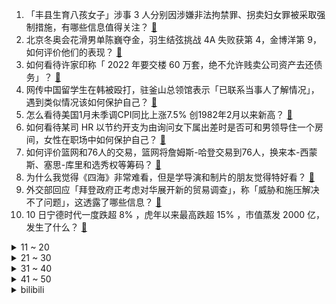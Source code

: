 1. 「丰县生育八孩女子」涉事 3 人分别因涉嫌非法拘禁罪、拐卖妇女罪被采取强制措施，有哪些信息值得关注？ [:link:](https://www.zhihu.com/question/515815127)
2. 北京冬奥会花滑男单陈巍夺金，羽生结弦挑战 4A 失败获第 4，金博洋第 9，如何评价他们的表现？ [:link:](https://www.zhihu.com/question/515709985)
3. 如何看待许家印称「 2022 年要交楼 60 万套，绝不允许贱卖公司资产去还债务」？ [:link:](https://www.zhihu.com/question/515599568)
4. 网传中国留学生在韩被殴打，驻釜山总领馆表示「已联系当事人了解情况」，遇到类似情况该如何保护自己？ [:link:](https://www.zhihu.com/question/515797504)
5. 怎么看待美国1月未季调CPI同比上涨7.5% 创1982年2月以来新高？ [:link:](https://www.zhihu.com/question/515833486)
6. 如何看待某司 HR 以节约开支为由询问女下属出差时是否可和男领导住一个房间，女性在职场中如何保护自己？ [:link:](https://www.zhihu.com/question/515729861)
7. 如何评价篮网和76人的交易，篮网将詹姆斯-哈登交易到76人，换来本-西蒙斯、塞思-库里和选秀权等筹码？ [:link:](https://www.zhihu.com/question/515893485)
8. 为什么我觉得《四海》非常难看，但是学导演和制片的朋友觉得特好看？ [:link:](https://www.zhihu.com/question/514697708)
9. 外交部回应「拜登政府正考虑对华展开新的贸易调查」，称「威胁和施压解决不了问题」，这透露了哪些信息？ [:link:](https://www.zhihu.com/question/515776309)
10. 10 日宁德时代一度跌超 8% ，虎年以来最高跌超 15% ，市值蒸发 2000 亿，发生了什么？ [:link:](https://www.zhihu.com/question/515767638)
<details>
<summary>11 ~ 20</summary>

11. 2 月 10 日玄彬和孙艺珍宣布结婚，你有什么祝福要送给他们？ [:link:](https://www.zhihu.com/question/515819889)
12. 2022 年葛兰的医疗基金能翻身吗？ [:link:](https://www.zhihu.com/question/515535923)
13. 科幻小说为何无法进入传统主流文学视野？ [:link:](https://www.zhihu.com/question/266485129)
14. 怎么看待在办公室半天不说一句话的同事呢？ [:link:](https://www.zhihu.com/question/402923186)
15. 如何看待湖北一女子开车拒听丈夫唠叨用胶带将其封嘴绑手？你开车的时候希望旁边的人提醒吗？ [:link:](https://www.zhihu.com/question/515702470)
16. 台军对抗解放军的部分导弹零件，被曝为省钱「从大陆网购后冒充美国进口」，能看出哪些有趣的信息？ [:link:](https://www.zhihu.com/question/515718675)
17. 是现在买 iPhone 13 Pro 还是等九月份的 iPhone 14？ [:link:](https://www.zhihu.com/question/509681741)
18. 2021 年美国全年贸易逆差增至 8591 亿美元，创下历史新高，对美国意味着什么？反映了哪些趋势？ [:link:](https://www.zhihu.com/question/515562496)
19. 为什么有些网文，写得还挺好，正常更新了几个月，作者突然说请假一天，然后就永久断更了，几年了也不更？ [:link:](https://www.zhihu.com/question/514396928)
20. 韩国总统文在寅祝贺黄大宪夺首金，称扫空了「冤屈」，如何看待其言论？ [:link:](https://www.zhihu.com/question/515710866)
</details>
<details>
<summary>21 ~ 30</summary>

21. 冰墩墩这么火，将它进行二次创作算不算侵权？「全民二创」的冰墩墩哪个让你印象最深？ [:link:](https://www.zhihu.com/question/515388930)
22. 被解读为「远远望着谷爱凌夺冠」的远望谷连续涨停，谷爱凌代言的中国移动也涨停，如何看待谷爱凌全网刷屏？ [:link:](https://www.zhihu.com/question/515558366)
23. 如何看待 10 岁男孩「10 天花光近万元买奥特曼卡片」，老板称「家长没管好」？此事谁该担更多责？ [:link:](https://www.zhihu.com/question/515519287)
24. 麻省理工大学等美国知名大学正教授收入怎么样？真的只有 20w 美元左右吗？ [:link:](https://www.zhihu.com/question/515608700)
25. 如何看待《原神》即将推出的新怪「黯色空壳」？ [:link:](https://www.zhihu.com/question/515610375)
26. 国内的单机玩家能不能让游戏《黑神话：悟空》回本？ [:link:](https://www.zhihu.com/question/511607873)
27. 如何评价魏翔在《这个杀手不太冷静》中的喜剧表演？ [:link:](https://www.zhihu.com/question/514094493)
28. U 盘是中国公司发明的，为什么卖得好的却是国外品牌？ [:link:](https://www.zhihu.com/question/485255753)
29. 友谊之间有了隔阂一般的东西，如果和好还会像以前一样吗? [:link:](https://www.zhihu.com/question/513250283)
30. 广西百色多地开放接收社会捐赠渠道，急需口罩、防护服等防疫物资，目前情况如何？ [:link:](https://www.zhihu.com/question/515745838)
</details>
<details>
<summary>31 ~ 40</summary>

31. 2022 年了，iPhone 13 和 iPhone 11 Pro 如何选择？ [:link:](https://www.zhihu.com/question/509315530)
32. 如何用林黛玉语气说话？ [:link:](https://www.zhihu.com/question/477437160)
33. 有什么好看的小甜文？ [:link:](https://www.zhihu.com/question/507817885)
34. 自己很喜欢一个东西但很多人不喜欢感觉自己不合群，应不应该放弃那个东西？ [:link:](https://www.zhihu.com/question/514824222)
35. 为什么说「语言的边界就是思想的边界」? [:link:](https://www.zhihu.com/question/20842588)
36. 「B 站员工猝死」爆料人称已收到 B 站律师函，并表示「逝者的加班记录有被篡改」，事件或将如何进展？ [:link:](https://www.zhihu.com/question/515615650)
37. 女生都喜欢什么样的情人节礼物？ [:link:](https://www.zhihu.com/question/514842922)
38. 什么样的人注定单身？ [:link:](https://www.zhihu.com/question/429951471)
39. 自考过的人，有哪些忠告给自考生？ [:link:](https://www.zhihu.com/question/515186244)
40. 你如果想当律师，你最注重律所的什么方面？ [:link:](https://www.zhihu.com/question/382287013)
</details>
<details>
<summary>41 ~ 50</summary>

41. 有哪些好用靠谱的人力资源管理软件推荐？ [:link:](https://www.zhihu.com/question/20270750)
42. 王茂泽宣称其破解世界著名难题「冰雹猜想」，他的证明正确吗？ [:link:](https://www.zhihu.com/question/514816775)
43. 2022 KPL 春季赛 eStar Pro 3:1 TTG 取得开门红，如何评价这场比赛？ [:link:](https://www.zhihu.com/question/515561918)
44. 新家灯具应该怎么选？ [:link:](https://www.zhihu.com/question/511497353)
45. 如何评价电影《王牌特工：源起》？ [:link:](https://www.zhihu.com/question/392097673)
46. 有哪些是你去了安徽才知道的事情? [:link:](https://www.zhihu.com/question/342694384)
47. 游戏里的 NPC 平时都在干什么？ [:link:](https://www.zhihu.com/question/316491734)
48. NBA 21-22 赛季勇士 85:111 爵士，库里 16+7，如何评价这场比赛？ [:link:](https://www.zhihu.com/question/515718807)
49. 我是高三学习理科的一位女生，目前成绩才仅仅370分（刚过本科线）100天能逆袭到500分吗？ [:link:](https://www.zhihu.com/question/515741218)
50. 梁朝伟、王一博主演电影《无名》首支预告发布，对这部影片你有哪些期待？ [:link:](https://www.zhihu.com/question/515541890)
</details><details>
<summary>bilibili</summary>

1. 《原神》八重神子角色PV——「狐之所爱」 [:link:](//www.bilibili.com/video/BV11b4y177H4)
2. 《孤勇者》完整版！谁再说我不关心你们，我跟谁急！！！ [:link:](//www.bilibili.com/video/BV1Mq4y187tw)
3. 🕶️老谋子真是太懂中国式浪漫了 [:link:](//www.bilibili.com/video/BV1KZ4y1o7pm)
4. 冬奥会的气氛组，能处… [:link:](//www.bilibili.com/video/BV1Su41197Nu)
5. 我必须立刻链接【水无月菌】 [:link:](//www.bilibili.com/video/BV14S4y1C7cf)
6. 豆腐雕刻“鱼跃” [:link:](//www.bilibili.com/video/BV1Cm4y1Z7LR)
7. 月售10000多盒的超人气饼干，自己在家做，结果。。。 [:link:](//www.bilibili.com/video/BV1f34y1k7D5)
8. 当她拿出豆包的那一刻 我蚌埠住了 [:link:](//www.bilibili.com/video/BV1ET4y1X7PR)
9. 《明日方舟》全新故事「阴云火花」活动宣传PV [:link:](//www.bilibili.com/video/BV1NS4y1G7C9)
10. 【配音】这就是网友眼中的国际顶流？ [:link:](//www.bilibili.com/video/BV1xF411J7b1)
<details>
<summary>11 ~ 20</summary>

11. 圆满了！原来早在16年前官方就埋下了伏笔啊！ [:link:](//www.bilibili.com/video/BV1GT4y1X7AA)
12. (挑战)不要相信视频里的每一句话 [:link:](//www.bilibili.com/video/BV1Mr4y1h7wZ)
13. 云堇踢枪真人版(目前cos里最接近的？) [:link:](//www.bilibili.com/video/BV1Yu411d7A5)
14. 世界上最幸运的冠军，靠运气一路进入决赛，又靠运气获得金牌！ [:link:](//www.bilibili.com/video/BV1ua411y7VP)
15. “所以我放弃了钻头” [:link:](//www.bilibili.com/video/BV1Ga411y7Vv)
16. 【王濛】刚下解说台 真当我不上B站吗 [:link:](//www.bilibili.com/video/BV1Km4y1Z79p)
17. “这人喊这么大声一定不太会短道速滑吧？” [:link:](//www.bilibili.com/video/BV1LP4y1P73q)
18. 久等了！修罗铠甲来了！ [:link:](//www.bilibili.com/video/BV11S4y1G7g6)
19. 看不起中国土狗？我笑了 [:link:](//www.bilibili.com/video/BV1Li4y1f74d)
20. 谷爱凌夺冠一跳后，冰墩墩兴奋地起跳“劈叉” [:link:](//www.bilibili.com/video/BV1Qq4y1b7wG)
</details>
<details>
<summary>21 ~ 30</summary>

21. 山东男孩和爸爸去亲戚家拜年，男孩先声夺人防催婚！爸爸反应亮了 [:link:](//www.bilibili.com/video/BV15Z4y1o7cZ)
22. 《很遗憾你有个手欠的母亲》 [:link:](//www.bilibili.com/video/BV1Zr4y187fq)
23. “金牌是你的宝贝，你是我的宝贝” [:link:](//www.bilibili.com/video/BV1rP4y1A7iX)
24. 【明日方舟/动画】九色鹿—敦煌之舞 [:link:](//www.bilibili.com/video/BV1444y1H7hy)
25. 今年最心疼的一顿饭！上海人均价最高的店，买单差点把我送走！ [:link:](//www.bilibili.com/video/BV1Ci4y1f7W5)
26. 大圣取经是被洗脑了？黑神话前世《斗战神》讲了个什么故事？猴哥背后隐藏惊人内幕！01 [:link:](//www.bilibili.com/video/BV1Yb4y1j76a)
27. 4K高清变装丨网络冷门变装视频鉴赏 [:link:](//www.bilibili.com/video/BV1n3411a7BU)
28. 也许该换个星球生活了 [:link:](//www.bilibili.com/video/BV11F411J74u)
29. 印度街头煮面兄弟 [:link:](//www.bilibili.com/video/BV1u5411o7hx)
30. 今天踢到铁板了，万万没想到，就是在树德宁夏的人群中多看了一眼，竟然逮到了一位大神 [:link:](//www.bilibili.com/video/BV1e44y1W7sM)
</details>
<details>
<summary>31 ~ 40</summary>

31. 卧槽！谷爱凌这段，鬼知道我听了几遍！！ [:link:](//www.bilibili.com/video/BV1gF411n7kg)
32. 中国观众对尊重中国的运动员从不吝啬掌声. [:link:](//www.bilibili.com/video/BV1iF411J7Y3)
33. 四川一老人身上着火，小伙跳下一米多高的院子围墙，扑去救人 [:link:](//www.bilibili.com/video/BV1Tm4y1Z7iu)
34. 结婚前你必查的6件事，要不然呀，你以为的灵魂伴侣 很可能是个隐藏的大BOSS [:link:](//www.bilibili.com/video/BV1zR4y1j7US)
35. 《这人懂不懂短道速滑啊就喊那么大声》 [:link:](//www.bilibili.com/video/BV1Wa41127Bb)
36. 有钱能使鬼推磨 [:link:](//www.bilibili.com/video/BV1uq4y1b7V4)
37. 女足队员李佳悦骄傲展示奖杯和奖牌，十年苦尽甘来 [:link:](//www.bilibili.com/video/BV1u5411f7BY)
38. 这不是特效！军人小哥回家过年，老父亲的心都碎了！ [:link:](//www.bilibili.com/video/BV1qu411d7B6)
39. 你这次吹我林肯公园是吧？！ [:link:](//www.bilibili.com/video/BV1MF411n7tV)
40. 1块钱就能做好的酱汤面，没钱也可以好好吃饭！ [:link:](//www.bilibili.com/video/BV1AY411L7Az)
</details>
<details>
<summary>41 ~ 50</summary>

41. 台湾女孩自愿拍视频澄清，没有被威胁，请大家积极配合 [:link:](//www.bilibili.com/video/BV1MS4y1G7VG)
42. 他要是懂汉语，就会知道央视对他的赞美有多诗情画意了！ [:link:](//www.bilibili.com/video/BV1xa411y7wc)
43. 假如2077年的国足... [:link:](//www.bilibili.com/video/BV1V5411f7qT)
44. 创多项历史！谷爱凌！冠军！ [:link:](//www.bilibili.com/video/BV13r4y1h7jP)
45. 《我的梦中情弟》 [:link:](//www.bilibili.com/video/BV175411o73L)
46. 泼水成冰？机器罢工！零下25°C冰湖拍摄花样滑冰，是一种什么体验？ [:link:](//www.bilibili.com/video/BV1qL4y1s7T8)
47. 我们又一次按照网友的指引购买了一堆玩具... [:link:](//www.bilibili.com/video/BV1Kq4y187T5)
48. 恐 怖 生 存 6 [:link:](//www.bilibili.com/video/BV1RP4y1c7of)
49. 刘耀文｜和校园言情小说里的男主长得一模一样 [:link:](//www.bilibili.com/video/BV18S4y157r7)
50. 【原神】全网首发最齐全白嫖紫蓝白三色经验书点位（全程剪辑无墨迹） [:link:](//www.bilibili.com/video/BV1su41197mF)
</details>
<details>
<summary>51 ~ 60</summary>

51. “对不起，我还是没能走出那个夏天。” [:link:](//www.bilibili.com/video/BV1Fq4y187Q4)
52. 川普烤肉店重新开业！美国最大网红餐厅现在怎样了？ [:link:](//www.bilibili.com/video/BV1434y117aX)
53. 有一种诡异，叫做你在法国学设计 [:link:](//www.bilibili.com/video/BV1aY41157PJ)
54. 刺激！当消防员请社牛up吃饭，45秒收拾得当场自闭… [:link:](//www.bilibili.com/video/BV1x34y1y7GS)
55. 回顾2008年北京残奥会点火仪式，3分钟拉拽让全世界动容 [:link:](//www.bilibili.com/video/BV17P4y1P7No)
56. 当你在MC里进行「超难天灾合约」!! [:link:](//www.bilibili.com/video/BV1kL4y1s7ed)
57. 没有对比，就没有伤害。 [:link:](//www.bilibili.com/video/BV1fS4y1G7un)
58. 老师是如何叫醒学生的 [:link:](//www.bilibili.com/video/BV145411o7i1)
59. 我剪的这个平头怎么说？？？ [:link:](//www.bilibili.com/video/BV1mm4y1o79Y)
60. 0.3秒！LOL光速致命节奏秘籍：极地沙尘暴！【有点骚东西】 [:link:](//www.bilibili.com/video/BV1cr4y1a7Ee)
</details>
<details>
<summary>61 ~ 70</summary>

61. 很多人问我狗吃的是什么 [:link:](//www.bilibili.com/video/BV1u3411J7Gi)
62. “  这只猫不要太离谱  ” [:link:](//www.bilibili.com/video/BV1s44y1H7Nv)
63. 18岁参军到部队，30年弹指一挥间，退休啦，余生好好爱自己 [:link:](//www.bilibili.com/video/BV1U3411E7H7)
64. ⚡ 2.5 玩 家 现 状 ⚡ [:link:](//www.bilibili.com/video/BV14R4y177np)
65. 武大靖给王濛刷火箭，却“惨遭”王濛踢出直播间 [:link:](//www.bilibili.com/video/BV1834y117o3)
66. 【早柚金曲】在稻妻城说晚安~Zzz~[完整版] [:link:](//www.bilibili.com/video/BV1t34y117Y1)
67. 你爸过年回家在饭桌上干的那些事 [:link:](//www.bilibili.com/video/BV1Mi4y1f7CR)
68. 央  视  配  音 [:link:](//www.bilibili.com/video/BV1wb4y177Ew)
69. 猎头蟹：新年快..快跑啊！这个禽兽他又回来了啊啊啊啊！！ [:link:](//www.bilibili.com/video/BV1k3411j7mJ)
70. 动物潦草长相大赏！！ [:link:](//www.bilibili.com/video/BV15q4y1b7wy)
</details>
<details>
<summary>71 ~ 80</summary>

71. 根本停不下来 [:link:](//www.bilibili.com/video/BV1dm4y1o7gW)
72. 男子去亲戚家拜年，回家途中经过一条泥路，掏出手机拍出绝美大片 [:link:](//www.bilibili.com/video/BV1E5411o7PA)
73. 很高兴认识你，我又给她唱了两首歌！【国际连线究极尬聊网恋篇 续】 [:link:](//www.bilibili.com/video/BV1Qa411y7bH)
74. 当主办方放错了国歌，于是某些血脉就觉醒了！！！ [:link:](//www.bilibili.com/video/BV1ba411y7kW)
75. 玉米加农炮机甲？！僵王都能秒杀？？ [:link:](//www.bilibili.com/video/BV16Y411L72G)
76. 2022冬奥会俄罗斯队吉祥物 [:link:](//www.bilibili.com/video/BV1PZ4y1o7zW)
77. 英国记者为小孙子求购冰墩墩 [:link:](//www.bilibili.com/video/BV1S34y1y7Nz)
78. 善意 欺骗 渔翁得利 [:link:](//www.bilibili.com/video/BV1Mm4y1Z7QX)
79. 一口香哭的童年回忆！轰轰炸炸脆脆香香大鱿鱼~ [:link:](//www.bilibili.com/video/BV16a411y7Zd)
80. 这要火了到暗恋对象面前舞 [:link:](//www.bilibili.com/video/BV1hS4y1G7P3)
</details>
<details>
<summary>81 ~ 90</summary>

81. 满 级 生 物 [:link:](//www.bilibili.com/video/BV1mb4y1j7Lk)
82. 男生穿裤子不注意这些细节，一不小心就丑了｜基本款长裤 [:link:](//www.bilibili.com/video/BV1mY411L7sh)
83. 当朋友不开心时，只有巨大麻薯蛋挞杯才能哄好，吸着吃比奶茶过瘾。 [:link:](//www.bilibili.com/video/BV1WR4y177Nd)
84. 庆祝女足亚洲杯夺冠，球迷在男足隔离酒店放烟花 [:link:](//www.bilibili.com/video/BV1RP4y1A7rP)
85. 【TF家族】《宿舍，真不错！》03大师 [:link:](//www.bilibili.com/video/BV1Gq4y1b74n)
86. 冰墩墩：我瘪了，我装的 [:link:](//www.bilibili.com/video/BV12u41197n3)
87. 奶奶的菜地也太出片了吧！我对水壶下手啦！ [:link:](//www.bilibili.com/video/BV11r4y1h7i5)
88. 【老胡】如何种植挖掘机？ [:link:](//www.bilibili.com/video/BV1tq4y1b7uC)
89. 喜欢这种孤独的氛围 [:link:](//www.bilibili.com/video/BV1gR4y177dQ)
90. 俯卧撑，但监督者是AI。 [:link:](//www.bilibili.com/video/BV1sm4y1Z76x)
</details>
<details>
<summary>91 ~ 100</summary>

91. 如果游戏可以互通 [:link:](//www.bilibili.com/video/BV1T5411f7U2)
92. 《 沙 雕 新 闻 大 赏 》 [:link:](//www.bilibili.com/video/BV1HY411L7DX)
93. 冬奥志愿者等吃饭的样子太萌了，食堂人员见状立马请进来 [:link:](//www.bilibili.com/video/BV1tL4y1s7ct)
94. 谁说新冠病毒能击败我刘庸！ [:link:](//www.bilibili.com/video/BV175411f72b)
95. “怕乌龟骑” [:link:](//www.bilibili.com/video/BV1a5411f7HT)
96. 【花滑运动员千金】2月9日北京冬奥训练 [:link:](//www.bilibili.com/video/BV1rL4y1s7B5)
97. 感觉和同龄人已经不能交流了 [:link:](//www.bilibili.com/video/BV1fR4y1j7Lh)
98. 当我跟服务员说老公的智商不高 [:link:](//www.bilibili.com/video/BV1LP4y1P7Qw)
99. 《关于刷到一个视频为什么彩条牙膏颜色不会混到一起吸引我在大冷天把牙膏冻起来拆开看然后被妈妈发现了这件事》 [:link:](//www.bilibili.com/video/BV1LL4y1s7F6)
100. 说他傻吧就他会，说他聪明吧一个没吃着 [:link:](//www.bilibili.com/video/BV1JS4y1C7Qc)
</details></details>
